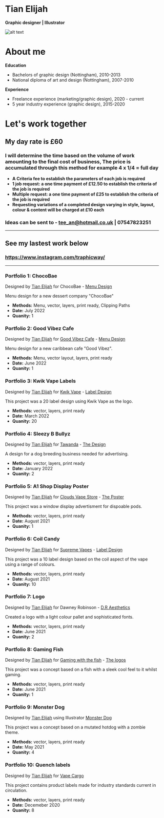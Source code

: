 # Tian Elijah
**Graphic designer | Illustrator**

![alt text](https://images.unsplash.com/photo-1502945015378-0e284ca1a5be?ixlib=rb-1.2.1&ixid=MnwxMjA3fDB8MHxwaG90by1wYWdlfHx8fGVufDB8fHx8&auto=format&fit=crop&w=1500&q=80)
  
# **About me**

 **Education**
* Bachelors of graphic design (Nottingham), 2010-2013  
* National diploma of art and design (Nottingham), 2007-2010  

 **Experience**
* Freelance experience (marketing/graphic design), 2020 - current
* 5 year industry experience (graphic design), 2015-2020

# Let's work together
## My day rate is £60
### I will determine the time based on the volume of work amounting to the final cost of business, The price is accumulated through this method for example 4 x 1/4 = full day
* **A Criteria fee to establish the parameters of each job is required**
* **1 job request: a one time payment of £12.50 to establish the criteria of the job is required**
* **Multiple request: a one time payment of £25 to establish the criteria of the job is required**
* **Requesting variations of a completed design varying in style, layout, colour & content will be charged at £10 each**

### Ideas can be sent to - **tee_an@hotmail.co.uk | 07547823251**

---

## **See my lastest work below** 
### https://www.instagram.com/traphicway/
___


### **Portfolio 1: ChocoBae**

Designed by <a href="http://linkedin.com/in/tian-elijah-26b65256">Tian Elijah</a> 
for ChocoBae - <a href="https://postimg.cc/gallery/GhqxmYN">Menu Design</a>


 Menu design for a new dessert company "ChocoBae"
* **Methods:** Menu, vector, layers, print ready, Clipping Paths
* **Date:** July 2022
* **Quanity:** 1


### **Portfolio 2: Good Vibez Cafe**

Designed by <a href="http://linkedin.com/in/tian-elijah-26b65256">Tian Elijah</a> 
for <a href="https://nearer.com/listing/good-vibez-cafe-sutton-in-ashfield/">Good Vibez Cafe</a> - <a href="https://postimg.cc/gallery/FhT9pDZ">Menu Design</a>


 Menu design for a new caribbean cafe "Good Vibez".
* **Methods:** Menu, vector layout, layers, print ready
* **Date:** June 2022
* **Quanity:** 1


### **Portfolio 3: Kwik Vape Labels**

Designed by <a href="http://linkedin.com/in/tian-elijah-26b65256">Tian Elijah</a> 
for <a href="https://kwikvape.co.uk/products/kv-premium-liquids-50ml-choice-of-flavours">Kwik Vape</a> - <a href="https://postimg.cc/gallery/97fy379">Label Design</a>


 This project was a 20 label design using Kwik Vape as the logo.
* **Methods:** vector, layers, print ready
* **Date:** March 2022
* **Quanity:** 20


### **Portfolio 4: Sleezy B Bullyz**

Designed by <a href="http://linkedin.com/in/tian-elijah-26b65256">Tian Elijah</a> 
for <a href="https://www.instagram.com/sleezybullyz">Tawanda</a> - <a href="https://postimg.cc/gallery/6KT3NH0">The Design</a>


A design for a dog breeding business needed for advertising.
* **Methods:** vector, layers, print ready
* **Date:** January 2022
* **Quanity:** 2

### **Portfolio 5: A1 Shop Display Poster**

Designed by <a href="http://linkedin.com/in/tian-elijah-26b65256">Tian Elijah</a> 
for <a href="https://www.cloudsvapestore.co.uk/">Clouds Vape Store</a> - <a href="https://postimg.cc/5Y7Mfx3f">The Poster</a>


This project was a window display advertisment for dispoable pods.
* **Methods:** vector, layers, print ready
* **Date:** August 2021
* **Quanity:** 1


### **Portfolio 6: Coil Candy**

Designed by <a href="http://linkedin.com/in/tian-elijah-26b65256">Tian Elijah</a> 
for <a href="https://supremevapesbristol.com/">Supreme Vapes</a> - <a href="https://postimg.cc/gallery/tYtYzwP">Label Design</a>



This project was a 10 label design based on the coil aspect of the vape using a range of colours.
* **Methods:** vector, layers, print ready
* **Date:** August 2021
* **Quanity:** 10


### **Portfolio 7: Logo**

Designed by <a href="http://linkedin.com/in/tian-elijah-26b65256">Tian Elijah</a> 
for Dawney Robinson - <a href="https://i.postimg.cc/qvMrNyVW/dr-logo-design.jpg">D.R Aesthetics</a>


Created a logo with a light colour pallet and sophisticated fonts.
* **Methods:** vector, layers, print ready
* **Date:** June 2021
* **Quanity:** 2


### **Portfolio 8: Gaming Fish**

Designed by <a href="http://linkedin.com/in/tian-elijah-26b65256">Tian Elijah</a> 
for <a href="https://twitter.com/TheFishyNorris">Gaming with the fish</a> - <a href="https://postimg.cc/gallery/7yCq3Hk">The logos</a>

 
This project was a concept based on a fish with a sleek cool feel to it whilst gaming.
* **Methods:** vector, layers, print ready
* **Date:** June 2021
* **Quanity:** 1


### **Portfolio 9: Monster Dog**

Designed by <a href="http://linkedin.com/in/tian-elijah-26b65256">Tian Elijah</a> 
using Illustrator <a href="https://postimg.cc/gallery/yxnMcKf">Monster Dog</a>


This project was a concept based on a mutated hotdog with a zombie theme.
* **Methods:** vector, layers, print ready
* **Date:** May 2021
* **Quanity:** 4


### **Portfolio 10: Quench labels**


Designed by <a href="www.linkedin.com/in/tian-elijah-26b65256">Tian Elijah</a> for <a href="https://www.vapecargo.net/">Vape Cargo</a>

This project contains product labels made for industry standards current in circulation.
* **Methods:** vector, layers, print ready
* **Date:** Decemeber 2020
* **Quanity:** 8 





